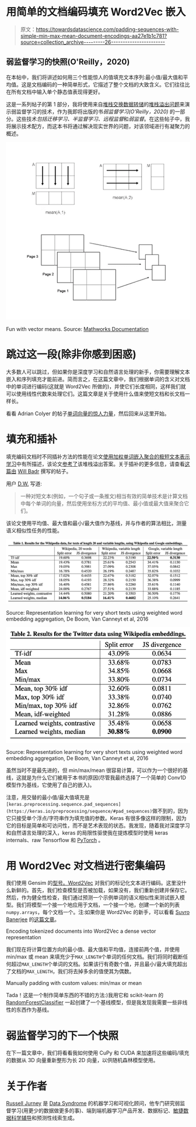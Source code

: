 # 用简单的文档编码填充 Word2Vec 嵌入

> 原文：<https://towardsdatascience.com/padding-sequences-with-simple-min-max-mean-document-encodings-aa27e1b1c781?source=collection_archive---------26----------------------->

## 弱监督学习的快照(O'Reilly，2020)

在本帖中，我们将讲述如何用三个性能惊人的值填充文本序列:最小值/最大值和平均值。这是文档编码的一种简单形式，它描述了整个文档的大致含义。它们往往比在所有文档中输入单个静态值表现得更好。

这是一系列帖子的第 1 部分，我将使用来自[堆栈交换数据转储](https://archive.org/details/stackexchange)的[堆栈溢出问题](https://data.stackexchange.com/stackoverflow/query/new)来演示弱监督学习的技术，作为我即将出版的书*弱监督学习(O'Reilly，2020)* 的一部分。这些技术*包括迁移学习、半监督学习、远程监督*和*弱监督*。在这些帖子中，我将展示技术配方，而这本书将通过解决现实世界的问题，对该领域进行有凝聚力的概述。

![](img/58839f589f52f628aa29a3d0b1fda679.png)

Fun with vector means. Source: [Mathworks Documentation](https://www.mathworks.com/help/matlab/ref/mean.html)

# 跳过这一段(除非你感到困惑)

大多数人可以跳过，但如果你是深度学习和自然语言处理的新手，你需要理解文本嵌入和序列填充才能前进。简而言之，在这篇文章中，我们根据单词的含义对文档中的单词进行编码(这就是 Word2Vec 所做的)，并使它们长度相同，这样我们就可以使用线性代数来处理它们。这篇文章是关于使用什么值来使短文档和长文档一样长。

看看 Adrian Colyer 的帖子[单词向量的惊人力量](https://blog.acolyer.org/2016/04/21/the-amazing-power-of-word-vectors/)，然后回来从这里开始。

# 填充和插补

填充编码文档时不同插补方法的性能在论文[使用加权单词嵌入聚合的极短文本表示学习](https://arxiv.org/pdf/1607.00570.pdf)中有所描述，该论文[参考了](https://stats.stackexchange.com/a/239071/35715)该堆栈溢出答案。关于插补的更多信息，请查看[这篇由](/6-different-ways-to-compensate-for-missing-values-data-imputation-with-examples-6022d9ca0779) [Will Badr](https://medium.com/u/551ba3f6b67d?source=post_page-----aa27e1b1c781--------------------------------) 撰写的帖子。

用户 [D.W.](https://stats.stackexchange.com/users/2921/d-w) 写道:

> 一种对短文本(例如，一个句子或一条推文)相当有效的简单技术是计算文档中每个单词的向量，然后使用坐标方式的平均值、最小值或最大值来聚合它们。

该论文使用平均值、最大值和最小/最大值作为基线，并与作者的算法相比，测量语义相似性任务的性能。

![](img/f7a59617f60fffd3a08b0f181737e9cc.png)

Source: Representation learning for very short texts using weighted word embedding aggregation, De Boom, Van Canneyt et al, 2016

![](img/ac981c86f9d385449af1703dd1d2d3e3.png)

Source: Representation learning for very short texts using weighted word embedding aggregation, De Boom, Van Canneyt et al, 2016

虽然当时不是最先进的，但 min/max/mean 很容易计算，可以作为一个很好的基线，这就是为什么它们被用于本书的原因(尽管我最终选择了一个简单的 Conv1D 模型作为基线，它使用了自己的嵌入)。

注意，用交替的最小值/最大值填充是`[keras.preprocessing.sequence.pad_sequences](https://keras.io/preprocessing/sequence/#pad_sequences)`做不到的，因为它只接受单个浮点/字符串作为填充值的参数。Keras 有很多像这样的限制，因为它的目标是简单和可访问性，而不是艺术表现的状态。我发现，随着我对深度学习和自然语言处理的深入，keras 的局限性驱使我在提炼模型时使用 keras internals、raw Tensorflow 和 [PyTorch](https://pytorch.org/) 。

# 用 Word2Vec 对文档进行密集编码

我们使用 Gensim 的[型号。Word2Vec](https://radimrehurek.com/gensim/models/word2vec.html) 对我们的标记化文本进行编码。这里没什么新鲜的。首先，我们检查模型是否被加载，如果没有，我们重新创建并保存它。然后，作为健全性检查，我们通过预测一个示例单词的语义相似性来测试嵌入模型。我们将模型一个接一个地应用于文档，一个接一个地，创建一个新的列表`numpy.arrays`，每个文档一个。注:如果你是 Word2Vec 的新手，可以看看 [Suvro Banerjee](https://medium.com/u/ac3247b15c91?source=post_page-----aa27e1b1c781--------------------------------) 的[这篇文章](https://medium.com/explore-artificial-intelligence/word2vec-a-baby-step-in-deep-learning-but-a-giant-leap-towards-natural-language-processing-40fe4e8602ba)。

Encoding tokenized documents into Word2Vec a dense vector representation

我们现在将计算位置方向的最小值、最大值和平均值，连接前两个值，并使用 min/max 或 mean 来填充少于`MAX_LENGTH`个单词的任何文档。我们将同时截断任何超过`MAX_LENGTH`个单词的文档。如果该行有奇数个值，并且最小/最大填充超出了文档的`MAX_LENGTH`，我们将去掉多余的值使其为偶数。

Manually padding with custom values: min/max or mean

Tada！这是一个制作简单东西的不错的方法:)我用它和 scikit-learn 的 [RandomForestClassifier](https://scikit-learn.org/stable/modules/generated/sklearn.ensemble.RandomForestClassifier.html) 一起创建了一个基线模型，但是我发现我需要一些非线性的东西作为基线。

# 弱监督学习的下一个快照

在下一篇文章中，我们将看看我如何使用 CuPy 和 CUDA 来加速将这些编码/填充的数据从 3D 向量重新整形为长 2D 向量，以供随机森林模型使用。

# 关于作者

[Russell Jurney](http://linkedin.com/in/russelljurney) 是 [Data Syndrome](http://datasyndrome.com) 的机器学习和可视化顾问，他专门研究弱监督学习(用更少的数据做更多的事)、端到端机器学习产品开发、数据标记、[敏捷数据科学辅导](http://datasyndrome.com/training)和预测性线索生成。